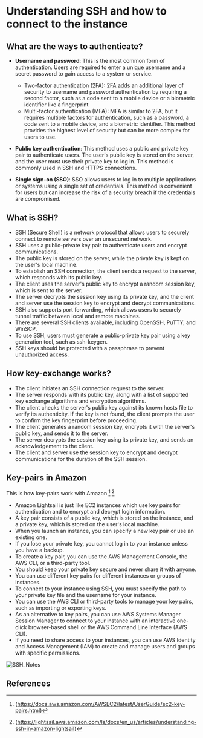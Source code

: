 # Understanding SSH and how to connect to the instance


## What are the ways to authenticate?

- **Username and password**: This is the most common form of authentication. Users are required to enter a unique username and a secret password to gain access to a system or service. 
  - Two-factor authentication (2FA): 2FA adds an additional layer of security to username and password authentication by requiring a second factor, such as a code sent to a mobile device or a biometric identifier like a fingerprint
  - Multi-factor authentication (MFA): MFA is similar to 2FA, but it requires multiple factors for authentication, such as a password, a code sent to a mobile device, and a biometric identifier. This method provides the highest level of security but can be more complex for users to use.

- **Public key authentication**: This method uses a public and private key pair to authenticate users. The user's public key is stored on the server, and the user must use their private key to log in. This method is commonly used in SSH and HTTPS connections.

- **Single sign-on (SSO)**: SSO allows users to log in to multiple applications or systems using a single set of credentials. This method is convenient for users but can increase the risk of a security breach if the credentials are compromised.


## What is SSH?

- SSH (Secure Shell) is a network protocol that allows users to securely connect to remote servers over an unsecured network.
- SSH uses a public-private key pair to authenticate users and encrypt communications.
- The public key is stored on the server, while the private key is kept on the user's local machine.
- To establish an SSH connection, the client sends a request to the server, which responds with its public key.
- The client uses the server's public key to encrypt a random session key, which is sent to the server.
- The server decrypts the session key using its private key, and the client and server use the session key to encrypt and decrypt communications.
- SSH also supports port forwarding, which allows users to securely tunnel traffic between local and remote machines.
- There are several SSH clients available, including OpenSSH, PuTTY, and WinSCP.
- To use SSH, users must generate a public-private key pair using a key generation tool, such as ssh-keygen.
- SSH keys should be protected with a passphrase to prevent unauthorized access.


## How key-exchange works?

- The client initiates an SSH connection request to the server.
- The server responds with its public key, along with a list of supported key exchange algorithms and encryption algorithms.
- The client checks the server's public key against its known hosts file to verify its authenticity. If the key is not found, the client prompts the user to confirm the key fingerprint before proceeding.
- The client generates a random session key, encrypts it with the server's public key, and sends it to the server.
- The server decrypts the session key using its private key, and sends an acknowledgement to the client.
- The client and server use the session key to encrypt and decrypt communications for the duration of the SSH session.

## Key-pairs in Amazon

This is how key-pairs work with Amazon [^1] [^2]

- Amazon Lightsail is just like EC2 instances which use key pairs for authentication and to encrypt and decrypt login information.
- A key pair consists of a public key, which is stored on the instance, and a private key, which is stored on the user's local machine.
- When you launch an instance, you can specify a new key pair or use an existing one.
- If you lose your private key, you cannot log in to your instance unless you have a backup.
- To create a key pair, you can use the AWS Management Console, the AWS CLI, or a third-party tool.
- You should keep your private key secure and never share it with anyone.
- You can use different key pairs for different instances or groups of instances.
- To connect to your instance using SSH, you must specify the path to your private key file and the username for your instance.
- You can use the AWS CLI or third-party tools to manage your key pairs, such as importing or exporting keys.
- As an alternative to key pairs, you can use AWS Systems Manager Session Manager to connect to your instance with an interactive one-click browser-based shell or the AWS Command Line Interface (AWS CLI).
- If you need to share access to your instances, you can use AWS Identity and Access Management (IAM) to create and manage users and groups with specific permissions.

![SSH_Notes](../../images/D5_SSH_notes.png)

## References

[^1]: (https://docs.aws.amazon.com/AWSEC2/latest/UserGuide/ec2-key-pairs.html)
[^2]: (https://lightsail.aws.amazon.com/ls/docs/en_us/articles/understanding-ssh-in-amazon-lightsail)